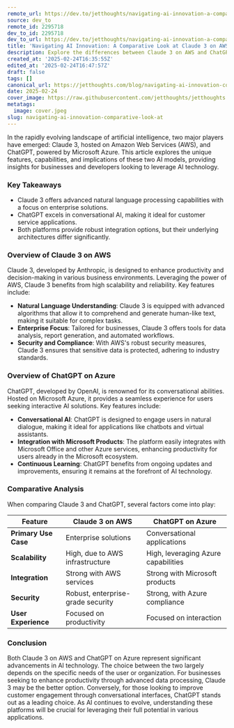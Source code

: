 ```yaml
---
remote_url: https://dev.to/jetthoughts/navigating-ai-innovation-a-comparative-look-at-claude-3-on-aws-and-chatgpt-on-azure-2m3l
source: dev_to
remote_id: 2295718
dev_to_id: 2295718
dev_to_url: https://dev.to/jetthoughts/navigating-ai-innovation-a-comparative-look-at-claude-3-on-aws-and-chatgpt-on-azure-2m3l
title: 'Navigating AI Innovation: A Comparative Look at Claude 3 on AWS and ChatGPT on Azure'
description: Explore the differences between Claude 3 on AWS and ChatGPT on Azure, two leading AI innovations, and find out which platform suits your business needs.
created_at: '2025-02-24T16:35:55Z'
edited_at: '2025-02-24T16:47:57Z'
draft: false
tags: []
canonical_url: https://jetthoughts.com/blog/navigating-ai-innovation-comparative-look-at-claude-3-on-aws-chatgpt-azure/
date: 2025-02-24
cover_image: https://raw.githubusercontent.com/jetthoughts/jetthoughts.github.io/master/content/blog/navigating-ai-innovation-comparative-look-at/cover.jpeg
metatags:
  image: cover.jpeg
slug: navigating-ai-innovation-comparative-look-at
---
```

In the rapidly evolving landscape of artificial intelligence, two major players have emerged: Claude 3, hosted on Amazon Web Services (AWS), and ChatGPT, powered by Microsoft Azure. This article explores the unique features, capabilities, and implications of these two AI models, providing insights for businesses and developers looking to leverage AI technology.

### Key Takeaways

*   Claude 3 offers advanced natural language processing capabilities with a focus on enterprise solutions.
*   ChatGPT excels in conversational AI, making it ideal for customer service applications.
*   Both platforms provide robust integration options, but their underlying architectures differ significantly.

### Overview of Claude 3 on AWS

Claude 3, developed by Anthropic, is designed to enhance productivity and decision-making in various business environments. Leveraging the power of AWS, Claude 3 benefits from high scalability and reliability. Key features include:

*   **Natural Language Understanding**: Claude 3 is equipped with advanced algorithms that allow it to comprehend and generate human-like text, making it suitable for complex tasks.
*   **Enterprise Focus**: Tailored for businesses, Claude 3 offers tools for data analysis, report generation, and automated workflows.
*   **Security and Compliance**: With AWS's robust security measures, Claude 3 ensures that sensitive data is protected, adhering to industry standards.

### Overview of ChatGPT on Azure

ChatGPT, developed by OpenAI, is renowned for its conversational abilities. Hosted on Microsoft Azure, it provides a seamless experience for users seeking interactive AI solutions. Key features include:

*   **Conversational AI**: ChatGPT is designed to engage users in natural dialogue, making it ideal for applications like chatbots and virtual assistants.
*   **Integration with Microsoft Products**: The platform easily integrates with Microsoft Office and other Azure services, enhancing productivity for users already in the Microsoft ecosystem.
*   **Continuous Learning**: ChatGPT benefits from ongoing updates and improvements, ensuring it remains at the forefront of AI technology.

### Comparative Analysis

When comparing Claude 3 and ChatGPT, several factors come into play:

| Feature | Claude 3 on AWS | ChatGPT on Azure |
| --- | --- | --- |
| **Primary Use Case** | Enterprise solutions | Conversational applications |
| **Scalability** | High, due to AWS infrastructure | High, leveraging Azure capabilities |
| **Integration** | Strong with AWS services | Strong with Microsoft products |
| **Security** | Robust, enterprise-grade security | Strong, with Azure compliance |
| **User Experience** | Focused on productivity | Focused on interaction |

### Conclusion

Both Claude 3 on AWS and ChatGPT on Azure represent significant advancements in AI technology. The choice between the two largely depends on the specific needs of the user or organization. For businesses seeking to enhance productivity through advanced data processing, Claude 3 may be the better option. Conversely, for those looking to improve customer engagement through conversational interfaces, ChatGPT stands out as a leading choice. As AI continues to evolve, understanding these platforms will be crucial for leveraging their full potential in various applications.
